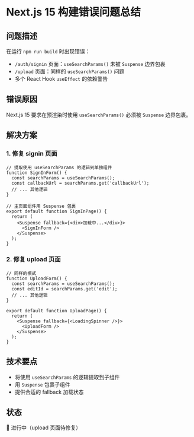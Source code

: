 # Next.js 15 构建错误问题总结

## 问题描述
在运行 `npm run build` 时出现错误：
- `/auth/signin` 页面：`useSearchParams()` 未被 `Suspense` 边界包裹
- `/upload` 页面：同样的 `useSearchParams()` 问题
- 多个 React Hook `useEffect` 的依赖警告

## 错误原因
Next.js 15 要求在预渲染时使用 `useSearchParams()` 必须被 `Suspense` 边界包裹。

## 解决方案

### 1. 修复 signin 页面
```tsx
// 提取使用 useSearchParams 的逻辑到单独组件
function SignInForm() {
  const searchParams = useSearchParams();
  const callbackUrl = searchParams.get('callbackUrl');
  // ... 其他逻辑
}

// 主页面组件用 Suspense 包裹
export default function SignInPage() {
  return (
    <Suspense fallback={<div>加载中...</div>}>
      <SignInForm />
    </Suspense>
  );
}
```

### 2. 修复 upload 页面
```tsx
// 同样的模式
function UploadForm() {
  const searchParams = useSearchParams();
  const editId = searchParams.get('edit');
  // ... 其他逻辑
}

export default function UploadPage() {
  return (
    <Suspense fallback={<LoadingSpinner />}>
      <UploadForm />
    </Suspense>
  );
}
```

## 技术要点
- 将使用 `useSearchParams` 的逻辑提取到子组件
- 用 `Suspense` 包裹子组件
- 提供合适的 fallback 加载状态

## 状态
🔄 进行中（upload 页面待修复）